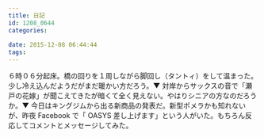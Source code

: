 ```yaml
---
title: 日記
id: 1208_0644
categories:
   
date: 2015-12-08 06:44:44
tags:
---
```


６時０６分起床。橋の回りを１周しながら脚回し（タントィ）をして温まった。少し冷え込んだようだがまだ暖かい方だろう。▼ 対岸からサックスの音で「瀬戸の花嫁」が聞こえてきたが暗くて全く見えない。やはりシニアの方なのだろうか。▼ 今日はキングジムから出る新商品の発表だ。新型ポメラかも知れないが、昨夜 Facebook で「 OASYS 差し上げます」という人がいた。もちろん反応してコメントとメッセージしてみた。